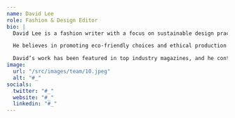 ```yaml
---
name: David Lee
role: Fashion & Design Editor
bio: |
  David Lee is a fashion writer with a focus on sustainable design practices. He writes about the intersection of culture and personal style, offering insights on how the fashion industry is changing.

  He believes in promoting eco-friendly choices and ethical production methods. His articles often highlight the role of creativity and culture in shaping modern fashion trends.

  David’s work has been featured in top industry magazines, and he continues to be a leading voice for sustainability in the fashion world.
image:
  url: "/src/images/team/10.jpeg"
  alt: "#_"
socials:
  twitter: "#_"
  website: "#_"
  linkedin: "#_"
---
```


